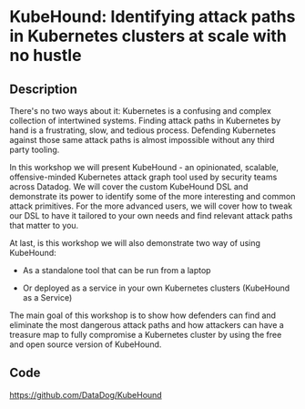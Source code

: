 # KubeHound: Identifying attack paths in Kubernetes clusters at scale with no hustle

## Description
There's no two ways about it: Kubernetes is a confusing and complex collection of intertwined systems. Finding attack paths in Kubernetes by hand is a frustrating, slow, and tedious process. Defending Kubernetes against those same attack paths is almost impossible without any third party tooling.

In this workshop we will present KubeHound - an opinionated, scalable, offensive-minded Kubernetes attack graph tool used by security teams across Datadog. We will cover the custom KubeHound DSL and demonstrate its power to identify some of the more interesting and common attack primitives. For the more advanced users, we will cover how to tweak our DSL to have it tailored to your own needs and find relevant attack paths that matter to you.

At last, is this workshop we will also demonstrate two way of using KubeHound:

* As a standalone tool that can be run from a laptop

* Or deployed  as a service in your own Kubernetes clusters (KubeHound as a Service)

The main goal of this workshop is to show how defenders can find and eliminate the most dangerous attack paths and how attackers can have a treasure map to fully compromise a Kubernetes cluster by using the free and open source version of KubeHound.

## Code
https://github.com/DataDog/KubeHound
